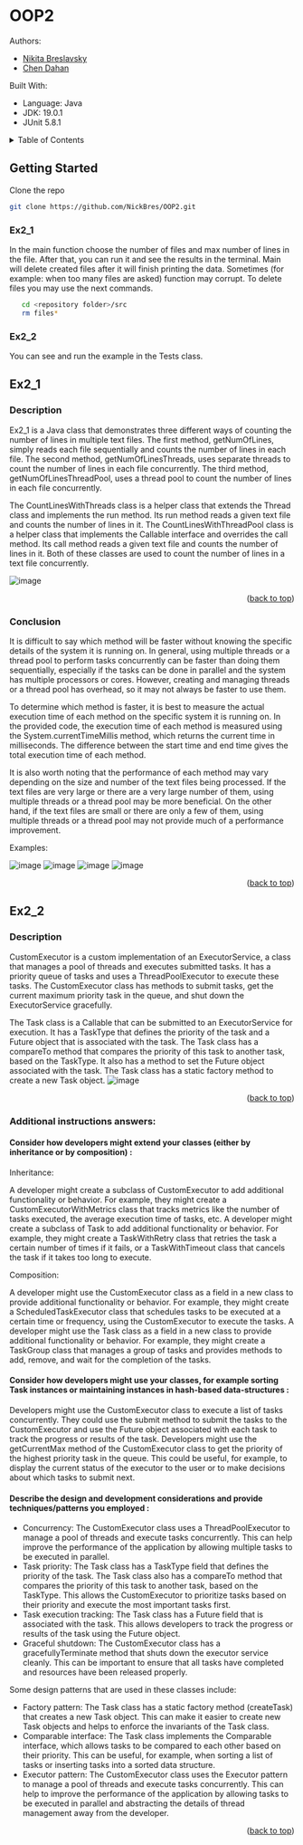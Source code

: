 # OOP2
<a name="readme-top"></a>
Authors:

* [Nikita Breslavsky](https://github.com/NickBres)
* [Chen Dahan](https://github.com/ChenDahan13)

Built With:

* Language: Java
* JDK: 19.0.1
* JUnit 5.8.1


<!-- TABLE OF CONTENTS -->
<details>
  <summary>Table of Contents</summary>
  <ol>
    <li>
      <a href="#getting-started">Getting Started</a>
      <ul>
        <li><a href="#ex2_1">Ex2_1</a></li>
        <li><a href="#ex2_2">Ex2_2</a></li>
      </ul>
    </li>
    <li>
      <a href="#ex2_1">Ex2_1</a>
      <ul>
        <li><a href="#description">Description</a></li>
        <li><a href="#conclusion">Conclusion</a></li>
      </ul>
    </li>
     <li>
      <a href="#ex2_2">Ex2_2</a>
      <ul>
        <li><a href="#description">Description</a></li>
        <li><a href="#additional-instructions-answers">Additional instructions answers</a></li>
      </ul>
    </li>
  </ol>
</details>

## Getting Started

Clone the repo
   ```sh
   git clone https://github.com/NickBres/OOP2.git
   ```
### Ex2_1
In the main function choose the number of files and max number of lines in the file. After that, you can run it and see the results in the terminal. Main will delete created files after it will finish printing the data. Sometimes (for example: when too many files are asked) function may corrupt. To delete files you may use the next commands.
```sh
   cd <repository folder>/src
   rm files*
   ```
### Ex2_2
You can see and run the example in the Tests class.
   

## Ex2_1
### Description
Ex2_1 is a Java class that demonstrates three different ways of counting the number of lines in multiple text files. The first method, getNumOfLines, simply reads each file sequentially and counts the number of lines in each file. The second method, getNumOfLinesThreads, uses separate threads to count the number of lines in each file concurrently. The third method, getNumOfLinesThreadPool, uses a thread pool to count the number of lines in each file concurrently.

The CountLinesWithThreads class is a helper class that extends the Thread class and implements the run method. Its run method reads a given text file and counts the number of lines in it. The CountLinesWithThreadPool class is a helper class that implements the Callable interface and overrides the call method. Its call method reads a given text file and counts the number of lines in it. Both of these classes are used to count the number of lines in a text file concurrently.

![image](https://user-images.githubusercontent.com/70432147/209985784-f0a5c3a8-0363-406a-8653-3e2803af3aac.png)

<p align="right">(<a href="#readme-top">back to top</a>)</p>

### Conclusion
It is difficult to say which method will be faster without knowing the specific details of the system it is running on. In general, using multiple threads or a thread pool to perform tasks concurrently can be faster than doing them sequentially, especially if the tasks can be done in parallel and the system has multiple processors or cores. However, creating and managing threads or a thread pool has overhead, so it may not always be faster to use them.

To determine which method is faster, it is best to measure the actual execution time of each method on the specific system it is running on. In the provided code, the execution time of each method is measured using the System.currentTimeMillis method, which returns the current time in milliseconds. The difference between the start time and end time gives the total execution time of each method.

It is also worth noting that the performance of each method may vary depending on the size and number of the text files being processed. If the text files are very large or there are a very large number of them, using multiple threads or a thread pool may be more beneficial. On the other hand, if the text files are small or there are only a few of them, using multiple threads or a thread pool may not provide much of a performance improvement.

Examples:

![image](https://user-images.githubusercontent.com/70432147/209985244-2379cbad-476f-41f9-8020-b8076bbecd5f.png)
![image](https://user-images.githubusercontent.com/70432147/209985469-ee284bde-57ca-415d-bd28-9c6363d66c85.png)
![image](https://user-images.githubusercontent.com/70432147/209985588-03408d43-bdd0-44b3-bc90-4d788eca0b23.png)
![image](https://user-images.githubusercontent.com/70432147/209985602-db355137-9cc4-44bc-88ea-a632ff7e493e.png)

<p align="right">(<a href="#readme-top">back to top</a>)</p>

## Ex2_2
### Description
CustomExecutor is a custom implementation of an ExecutorService, a class that manages a pool of threads and executes submitted tasks. It has a priority queue of tasks and uses a ThreadPoolExecutor to execute these tasks. The CustomExecutor class has methods to submit tasks, get the current maximum priority task in the queue, and shut down the ExecutorService gracefully.

The Task class is a Callable that can be submitted to an ExecutorService for execution. It has a TaskType that defines the priority of the task and a Future object that is associated with the task. The Task class has a compareTo method that compares the priority of this task to another task, based on the TaskType. It also has a method to set the Future object associated with the task. The Task class has a static factory method to create a new Task object.
![image](https://user-images.githubusercontent.com/70432147/210372723-1366698f-e44e-4935-9dda-a30a7f46edb3.png)

<p align="right">(<a href="#readme-top">back to top</a>)</p>

### Additional instructions answers:

#### Consider how developers might extend your classes (either by inheritance or by composition) :

Inheritance:

A developer might create a subclass of CustomExecutor to add additional functionality or behavior. For example, they might create a CustomExecutorWithMetrics class that tracks metrics like the number of tasks executed, the average execution time of tasks, etc.
A developer might create a subclass of Task to add additional functionality or behavior. For example, they might create a TaskWithRetry class that retries the task a certain number of times if it fails, or a TaskWithTimeout class that cancels the task if it takes too long to execute.

Composition:

A developer might use the CustomExecutor class as a field in a new class to provide additional functionality or behavior. For example, they might create a ScheduledTaskExecutor class that schedules tasks to be executed at a certain time or frequency, using the CustomExecutor to execute the tasks.
A developer might use the Task class as a field in a new class to provide additional functionality or behavior. For example, they might create a TaskGroup class that manages a group of tasks and provides methods to add, remove, and wait for the completion of the tasks.

#### Consider how developers might use your classes, for example sorting Task instances or maintaining instances in hash-based data-structures :

Developers might use the CustomExecutor class to execute a list of tasks concurrently. They could use the submit method to submit the tasks to the CustomExecutor and use the Future object associated with each task to track the progress or results of the task.
Developers might use the getCurrentMax method of the CustomExecutor class to get the priority of the highest priority task in the queue. This could be useful, for example, to display the current status of the executor to the user or to make decisions about which tasks to submit next.

#### Describe the design and development considerations and provide techniques/patterns you employed :

* Concurrency: The CustomExecutor class uses a ThreadPoolExecutor to manage a pool of threads and execute tasks concurrently. This can help improve the performance of the application by allowing multiple tasks to be executed in parallel.
* Task priority: The Task class has a TaskType field that defines the priority of the task. The Task class also has a compareTo method that compares the priority of this task to another task, based on the TaskType. This allows the CustomExecutor to prioritize tasks based on their priority and execute the most important tasks first.
* Task execution tracking: The Task class has a Future field that is associated with the task. This allows developers to track the progress or results of the task using the Future object.
* Graceful shutdown: The CustomExecutor class has a gracefullyTerminate method that shuts down the executor service cleanly. This can be important to ensure that all tasks have completed and resources have been released properly.

Some design patterns that are used in these classes include:
* Factory pattern: The Task class has a static factory method (createTask) that creates a new Task object. This can make it easier to create new Task objects and helps to enforce the invariants of the Task class.
* Comparable interface: The Task class implements the Comparable interface, which allows tasks to be compared to each other based on their priority. This can be useful, for example, when sorting a list of tasks or inserting tasks into a sorted data structure.
* Executor pattern: The CustomExecutor class uses the Executor pattern to manage a pool of threads and execute tasks concurrently. This can help to improve the performance of the application by allowing tasks to be executed in parallel and abstracting the details of thread management away from the developer.

<p align="right">(<a href="#readme-top">back to top</a>)</p>


